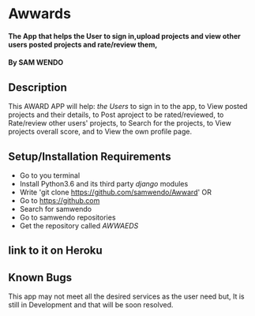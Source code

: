 # Awwards

#### The App that helps the User to sign in,upload projects and view other users posted projects and rate/review them, 

#### By **SAM WENDO**

## Description
This AWARD APP will help:
*the Users* to sign in to the app, to View posted projects and their details, to Post aproject to be rated/reviewed, to Rate/review other users' projects, to Search for the projects, to View projects overall score, and to View the own profile page.

## Setup/Installation Requirements

* Go to you terminal
* Install Python3.6 and its third party *django* modules
* Write 'git clone https://github.com/samwendo/Awward'
OR
* Go to https://github.com
* Search for samwendo
* Go to samwendo repositories
* Get the repository called *AWWAEDS*

## link to it on Heroku

## Known Bugs

This app may not meet all the desired services as the user need but,
It is still in Development and that will be soon resolved.
